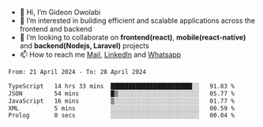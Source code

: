 - 👋 Hi, I’m Gideon Owolabi
- 👀 I’m interested in building efficient and scalable applications across the frontend and backend
- 💞️ I’m looking to collaborate on <b>frontend(react)</b>, <b>mobile(react-native)</b> and <b>backend(Nodejs, Laravel)</b> projects
- 📫 How to reach me <a href="mailto:gideoniyin2021@gmail.com">Mail</a>, <a href="https://www.linkedin.com/in/gideon-owolabi-9b667a232/">LinkedIn</a> and <a href="https://wa.me/2348055377085">Whatsapp</a>

<!---
gude1/gude1 is a ✨ special ✨ repository because its `README.md` (this file) appears on your GitHub profile.
You can click the Preview link to take a look at your changes.
--->

<!--START_SECTION:waka-->

```txt
From: 21 April 2024 - To: 28 April 2024

TypeScript   14 hrs 33 mins  ███████████████████████░░   91.83 %
JSON         54 mins         █▒░░░░░░░░░░░░░░░░░░░░░░░   05.77 %
JavaScript   16 mins         ▒░░░░░░░░░░░░░░░░░░░░░░░░   01.77 %
XML          5 mins          ░░░░░░░░░░░░░░░░░░░░░░░░░   00.59 %
Prolog       0 secs          ░░░░░░░░░░░░░░░░░░░░░░░░░   00.04 %
```

<!--END_SECTION:waka-->
